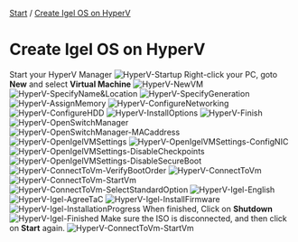 [Start](/CA-Microsoft-WVD_ARM-Workshop/) / [Create Igel OS on HyperV](/CA-Microsoft-WVD_ARM-Workshop/Create%20Igel%20OS%20on%20HyperV)
# Create Igel OS on HyperV
Start your HyperV Manager
![HyperV-Startup](https://michawets.github.io/CA-Microsoft-WVD_ARM-Workshop/images/HyperV-StartUp.png)
Right-click your PC, goto **New** and select **Virtual Machine**
![HyperV-NewVM](https://michawets.github.io/CA-Microsoft-WVD_ARM-Workshop/images/HyperV-NewVM.png)
![HyperV-SpecifyName&Location](https://michawets.github.io/CA-Microsoft-WVD_ARM-Workshop/images/HyperV-SpecifyName&Location.png)
![HyperV-SpecifyGeneration](https://michawets.github.io/CA-Microsoft-WVD_ARM-Workshop/images/HyperV-SpecifyGeneration.png)
![HyperV-AssignMemory](https://michawets.github.io/CA-Microsoft-WVD_ARM-Workshop/images/HyperV-AssignMemory.png)
![HyperV-ConfigureNetworking](https://michawets.github.io/CA-Microsoft-WVD_ARM-Workshop/images/HyperV-ConfigureNetworking.png)
![HyperV-ConfigureHDD](https://michawets.github.io/CA-Microsoft-WVD_ARM-Workshop/images/HyperV-ConfigureHDD.png)
![HyperV-InstallOptions](https://michawets.github.io/CA-Microsoft-WVD_ARM-Workshop/images/HyperV-InstallOptions.png)
![HyperV-Finish](https://michawets.github.io/CA-Microsoft-WVD_ARM-Workshop/images/HyperV-Finish.png)
![HyperV-OpenSwitchManager](https://michawets.github.io/CA-Microsoft-WVD_ARM-Workshop/images/HyperV-OpenSwitchManager.png)
![HyperV-OpenSwitchManager-MACaddress](https://michawets.github.io/CA-Microsoft-WVD_ARM-Workshop/images/HyperV-OpenSwitchManager-MACaddress.png)
![HyperV-OpenIgelVMSettings](https://michawets.github.io/CA-Microsoft-WVD_ARM-Workshop/images/HyperV-OpenIgelVMSettings.png)
![HyperV-OpenIgelVMSettings-ConfigNIC](https://michawets.github.io/CA-Microsoft-WVD_ARM-Workshop/images/HyperV-OpenIgelVMSettings-ConfigNIC.png)
![HyperV-OpenIgelVMSettings-DisableCheckpoints](https://michawets.github.io/CA-Microsoft-WVD_ARM-Workshop/images/HyperV-OpenIgelVMSettings-DisableCheckpoints.png)
![HyperV-OpenIgelVMSettings-DisableSecureBoot](https://michawets.github.io/CA-Microsoft-WVD_ARM-Workshop/images/HyperV-OpenIgelVMSettings-DisableSecureBoot.png)
![HyperV-ConnectToVm-VerifyBootOrder](https://michawets.github.io/CA-Microsoft-WVD_ARM-Workshop/images/HyperV-ConnectToVm-VerifyBootOrder.png)
![HyperV-ConnectToVm](https://michawets.github.io/CA-Microsoft-WVD_ARM-Workshop/images/HyperV-ConnectToVm.png)
![HyperV-ConnectToVm-StartVm](https://michawets.github.io/CA-Microsoft-WVD_ARM-Workshop/images/HyperV-ConnectToVm-StartVm.png)
![HyperV-ConnectToVm-SelectStandardOption](https://michawets.github.io/CA-Microsoft-WVD_ARM-Workshop/images/HyperV-ConnectToVm-SelectStandardOption.png)
![HyperV-Igel-English](https://michawets.github.io/CA-Microsoft-WVD_ARM-Workshop/images/HyperV-Igel-English.png)
![HyperV-Igel-AgreeTaC](https://michawets.github.io/CA-Microsoft-WVD_ARM-Workshop/images/HyperV-Igel-AgreeTaC.png)
![HyperV-Igel-InstallFirmware](https://michawets.github.io/CA-Microsoft-WVD_ARM-Workshop/images/HyperV-Igel-InstallFirmware.png)
![HyperV-Igel-InstallationProgress](https://michawets.github.io/CA-Microsoft-WVD_ARM-Workshop/images/HyperV-Igel-InstallationProgress.png)
When finished, Click on **Shutdown**
![HyperV-Igel-Finished](https://michawets.github.io/CA-Microsoft-WVD_ARM-Workshop/images/HyperV-Igel-Finished.png)
Make sure the ISO is disconnected, and then click on **Start** again.
![HyperV-ConnectToVm-StartVm](https://michawets.github.io/CA-Microsoft-WVD_ARM-Workshop/images/HyperV-ConnectToVm-StartVm.png)





